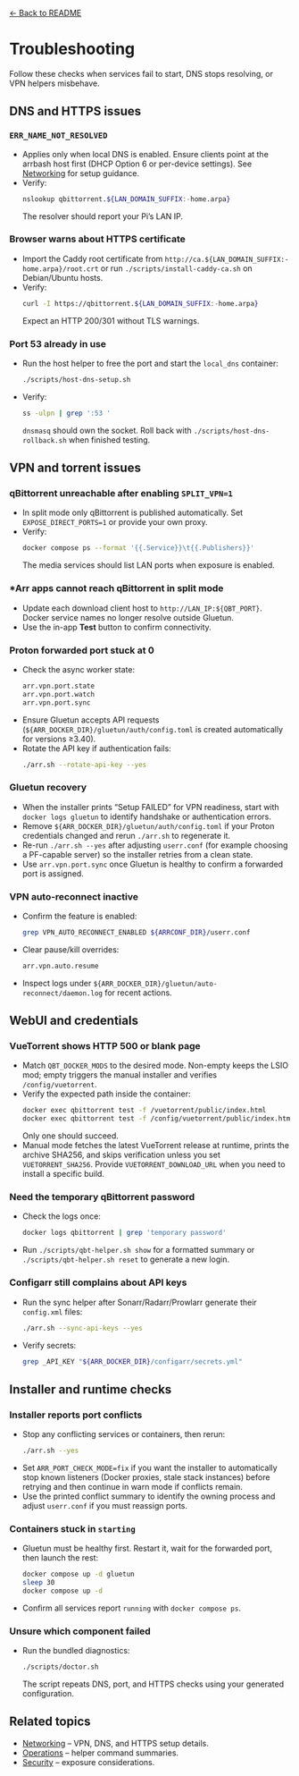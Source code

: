 [← Back to README](../README.md)

# Troubleshooting

Follow these checks when services fail to start, DNS stops resolving, or VPN helpers misbehave.

## DNS and HTTPS issues
### `ERR_NAME_NOT_RESOLVED`
- Applies only when local DNS is enabled. Ensure clients point at the arrbash host first (DHCP Option 6 or per-device settings). See [Networking](networking.md) for setup guidance.
- Verify:
  ```bash
  nslookup qbittorrent.${LAN_DOMAIN_SUFFIX:-home.arpa}
  ```
  The resolver should report your Pi’s LAN IP.

### Browser warns about HTTPS certificate
- Import the Caddy root certificate from `http://ca.${LAN_DOMAIN_SUFFIX:-home.arpa}/root.crt` or run `./scripts/install-caddy-ca.sh` on Debian/Ubuntu hosts.
- Verify:
  ```bash
  curl -I https://qbittorrent.${LAN_DOMAIN_SUFFIX:-home.arpa}
  ```
  Expect an HTTP 200/301 without TLS warnings.

### Port 53 already in use
- Run the host helper to free the port and start the `local_dns` container:
  ```bash
  ./scripts/host-dns-setup.sh
  ```
- Verify:
  ```bash
  ss -ulpn | grep ':53 '
  ```
  `dnsmasq` should own the socket. Roll back with `./scripts/host-dns-rollback.sh` when finished testing.

## VPN and torrent issues
### qBittorrent unreachable after enabling `SPLIT_VPN=1`
- In split mode only qBittorrent is published automatically. Set `EXPOSE_DIRECT_PORTS=1` or provide your own proxy.
- Verify:
  ```bash
  docker compose ps --format '{{.Service}}\t{{.Publishers}}'
  ```
  The media services should list LAN ports when exposure is enabled.

### *Arr apps cannot reach qBittorrent in split mode
- Update each download client host to `http://LAN_IP:${QBT_PORT}`. Docker service names no longer resolve outside Gluetun.
- Use the in-app **Test** button to confirm connectivity.

### Proton forwarded port stuck at 0
- Check the async worker state:
  ```bash
  arr.vpn.port.state
  arr.vpn.port.watch
  arr.vpn.port.sync
  ```
- Ensure Gluetun accepts API requests (`${ARR_DOCKER_DIR}/gluetun/auth/config.toml` is created automatically for versions ≥3.40).
- Rotate the API key if authentication fails:
  ```bash
  ./arr.sh --rotate-api-key --yes
  ```

### Gluetun recovery
- When the installer prints “Setup FAILED” for VPN readiness, start with `docker logs gluetun` to identify handshake or authentication errors.
- Remove `${ARR_DOCKER_DIR}/gluetun/auth/config.toml` if your Proton credentials changed and rerun `./arr.sh` to regenerate it.
- Re-run `./arr.sh --yes` after adjusting `userr.conf` (for example choosing a PF-capable server) so the installer retries from a clean state.
- Use `arr.vpn.port.sync` once Gluetun is healthy to confirm a forwarded port is assigned.

### VPN auto-reconnect inactive
- Confirm the feature is enabled:
  ```bash
  grep VPN_AUTO_RECONNECT_ENABLED ${ARRCONF_DIR}/userr.conf
  ```
- Clear pause/kill overrides:
  ```bash
  arr.vpn.auto.resume
  ```
- Inspect logs under `${ARR_DOCKER_DIR}/gluetun/auto-reconnect/daemon.log` for recent actions.

## WebUI and credentials
### VueTorrent shows HTTP 500 or blank page
- Match `QBT_DOCKER_MODS` to the desired mode. Non-empty keeps the LSIO mod; empty triggers the manual installer and verifies `/config/vuetorrent`.
- Verify the expected path inside the container:
  ```bash
  docker exec qbittorrent test -f /vuetorrent/public/index.html
  docker exec qbittorrent test -f /config/vuetorrent/public/index.html
  ```
  Only one should succeed.
- Manual mode fetches the latest VueTorrent release at runtime, prints the archive SHA256, and skips verification unless you set `VUETORRENT_SHA256`. Provide `VUETORRENT_DOWNLOAD_URL` when you need to install a specific build.

### Need the temporary qBittorrent password
- Check the logs once:
  ```bash
  docker logs qbittorrent | grep 'temporary password'
  ```
- Run `./scripts/qbt-helper.sh show` for a formatted summary or `./scripts/qbt-helper.sh reset` to generate a new login.

### Configarr still complains about API keys
- Run the sync helper after Sonarr/Radarr/Prowlarr generate their `config.xml` files:
  ```bash
  ./arr.sh --sync-api-keys --yes
  ```
- Verify secrets:
  ```bash
  grep _API_KEY "${ARR_DOCKER_DIR}/configarr/secrets.yml"
  ```

## Installer and runtime checks
### Installer reports port conflicts
- Stop any conflicting services or containers, then rerun:
  ```bash
  ./arr.sh --yes
  ```
- Set `ARR_PORT_CHECK_MODE=fix` if you want the installer to automatically stop known listeners (Docker proxies,
  stale stack instances) before retrying and then continue in warn mode if conflicts remain.
- Use the printed conflict summary to identify the owning process and adjust `userr.conf` if you must reassign ports.

### Containers stuck in `starting`
- Gluetun must be healthy first. Restart it, wait for the forwarded port, then launch the rest:
  ```bash
  docker compose up -d gluetun
  sleep 30
  docker compose up -d
  ```
- Confirm all services report `running` with `docker compose ps`.

### Unsure which component failed
- Run the bundled diagnostics:
  ```bash
  ./scripts/doctor.sh
  ```
  The script repeats DNS, port, and HTTPS checks using your generated configuration.

## Related topics
- [Networking](networking.md) – VPN, DNS, and HTTPS setup details.
- [Operations](operations.md) – helper command summaries.
- [Security](security.md) – exposure considerations.
